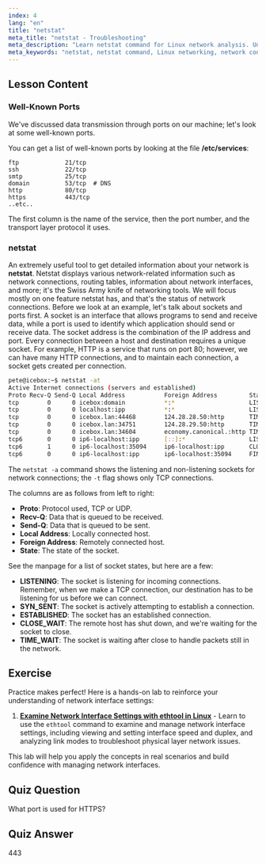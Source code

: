 ```yaml
---
index: 4
lang: "en"
title: "netstat"
meta_title: "netstat - Troubleshooting"
meta_description: "Learn netstat command for Linux network analysis. Understand network connections, ports, and sockets with this beginner-friendly guide."
meta_keywords: "netstat, netstat command, Linux networking, network connections, Linux tutorial, beginner, guide"
---
```


## Lesson Content

### Well-Known Ports

We've discussed data transmission through ports on our machine; let's look at some well-known ports.

You can get a list of well-known ports by looking at the file **/etc/services**:

```plaintext
ftp             21/tcp
ssh             22/tcp
smtp            25/tcp
domain          53/tcp  # DNS
http            80/tcp
https           443/tcp
..etc..
```

The first column is the name of the service, then the port number, and the transport layer protocol it uses.

### netstat

An extremely useful tool to get detailed information about your network is **netstat**. Netstat displays various network-related information such as network connections, routing tables, information about network interfaces, and more; it's the Swiss Army knife of networking tools. We will focus mostly on one feature netstat has, and that's the status of network connections. Before we look at an example, let's talk about sockets and ports first. A socket is an interface that allows programs to send and receive data, while a port is used to identify which application should send or receive data. The socket address is the combination of the IP address and port. Every connection between a host and destination requires a unique socket. For example, HTTP is a service that runs on port 80; however, we can have many HTTP connections, and to maintain each connection, a socket gets created per connection.

```bash
pete@icebox:~$ netstat -at
Active Internet connections (servers and established)
Proto Recv-Q Send-Q Local Address           Foreign Address         State
tcp        0      0 icebox:domain           *:*                     LISTEN
tcp        0      0 localhost:ipp           *:*                     LISTEN
tcp        0      0 icebox.lan:44468        124.28.28.50:http       TIME_WAIT
tcp        0      0 icebox.lan:34751        124.28.29.50:http       TIME_WAIT
tcp        0      0 icebox.lan:34604        economy.canonical.:http TIME_WAIT
tcp6       0      0 ip6-localhost:ipp       [::]:*                  LISTEN
tcp6       1      0 ip6-localhost:35094     ip6-localhost:ipp       CLOSE_WAIT
tcp6       0      0 ip6-localhost:ipp       ip6-localhost:35094     FIN_WAIT2
```

The `netstat -a` command shows the listening and non-listening sockets for network connections; the `-t` flag shows only TCP connections.

The columns are as follows from left to right:

- **Proto**: Protocol used, TCP or UDP.
- **Recv-Q**: Data that is queued to be received.
- **Send-Q**: Data that is queued to be sent.
- **Local Address**: Locally connected host.
- **Foreign Address**: Remotely connected host.
- **State**: The state of the socket.

See the manpage for a list of socket states, but here are a few:

- **LISTENING**: The socket is listening for incoming connections. Remember, when we make a TCP connection, our destination has to be listening for us before we can connect.
- **SYN_SENT**: The socket is actively attempting to establish a connection.
- **ESTABLISHED**: The socket has an established connection.
- **CLOSE_WAIT**: The remote host has shut down, and we're waiting for the socket to close.
- **TIME_WAIT**: The socket is waiting after close to handle packets still in the network.

## Exercise

Practice makes perfect! Here is a hands-on lab to reinforce your understanding of network interface settings:

1. **[Examine Network Interface Settings with ethtool in Linux](https://labex.io/labs/comptia-examine-network-interface-settings-with-ethtool-in-linux-592759)** - Learn to use the `ethtool` command to examine and manage network interface settings, including viewing and setting interface speed and duplex, and analyzing link modes to troubleshoot physical layer network issues.

This lab will help you apply the concepts in real scenarios and build confidence with managing network interfaces.

## Quiz Question

What port is used for HTTPS?

## Quiz Answer

443
